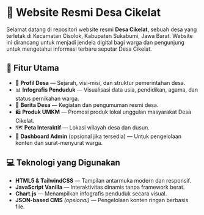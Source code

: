 # 🌿 Website Resmi Desa Cikelat

Selamat datang di repositori website resmi **Desa Cikelat**, sebuah desa yang terletak di Kecamatan Cisolok, Kabupaten Sukabumi, Jawa Barat. Website ini dirancang untuk menjadi jendela digital bagi warga dan pengunjung untuk mengetahui informasi terbaru seputar Desa Cikelat.

## 🚀 Fitur Utama

- 📌 **Profil Desa** — Sejarah, visi-misi, dan struktur pemerintahan desa.
- 📊 **Infografis Penduduk** — Visualisasi data usia, pendidikan, agama, dan status pernikahan warga.
- 📰 **Berita Desa** — Kegiatan dan pengumuman resmi desa.
- 🛍️ **Produk UMKM** — Promosi produk lokal unggulan masyarakat Desa Cikelat.
- 🗺️ **Peta Interaktif** — Lokasi wilayah desa dan dusun.
- 💼 **Dashboard Admin** (opsional jika tersedia) — Untuk pengelolaan konten dan surat-menyurat warga.

## 💻 Teknologi yang Digunakan

- **HTML5 & TailwindCSS** — Tampilan antarmuka modern dan responsif.
- **JavaScript Vanilla** — Interaktivitas dinamis tanpa framework berat.
- **Chart.js** — Menampilkan infografis penduduk secara visual.
- **JSON-based CMS** *(opsional)* — Pengelolaan konten ringan berbasis file.
